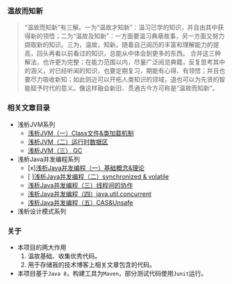 ### 温故而知新
> “温故而知新”有三解。一为“温故才知新”：温习已学的知识，并且由其中获得新的领悟；二为“温故及知新”：一方面要温习典章故事，另一方面又努力撷取新的知识。三为，温故，知新。随着自己阅历的丰富和理解能力的提高，回头再看以前看过的知识，总能从中体会到更多的东西。   合并这三种解法，也许更为完整：在能力范围以内，尽量广泛阅览典籍，反复思考其中的涵义，对已经听闻的知识，也要定期复习，期能有心得、有领悟；并且也要尽力吸收新知；如此则近可以开拓人类知识的领域，退也可以为先贤的智能赋予时代的意义。像这样融会新旧、贯通古今方可称是“温故而知新”。

### 相关文章目录

- 浅析JVM系列
    - [浅析JVM（一）Class文件&类加载机制]()
    - [浅析JVM（二）运行时数据区]()
    - [浅析JVM（三） GC]()
- 浅析Java并发编程系列
    - [x][浅析Java并发编程（一）基础概念&理论]()
    - [ ][浅析Java并发编程（二）synchronized & volatile]()
    - [浅析Java并发编程（三）线程间的协作]()
    - [浅析Java并发编程（四）java.util.concurrent]()
    - [浅析Java并发编程（五）CAS&Unsafe]()
- 浅析设计模式系列


### 关于
- 本项目的两大作用
    1. 温故基础、收集优秀代码。
    2. 用于存储我的技术博客上相关文章包含的代码。
- 本项目基于```Java 8```，构建工具为```Maven```，部分测试代码使用```Junit```运行。
